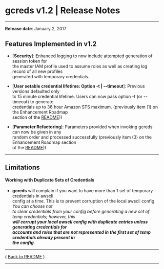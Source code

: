 # gcreds v1.2 | Release Notes

* * *
**Release date**:  January 2, 2017

## Features Implemented in v1.2

* [**Security**]: Enhanced logging to now include attempted generation of session token for  
the master IAM profile used to assume roles as well as creating log record of all new profiles  
generated with temporary credentials.

* [**User setable credential lifetime:  Option -t | --timeout**]: Previous versions defaulted only  
to 15 minute credential lifetime.  Users can now pass option -t (or --timeout) to generate  
credentials up to 36 hour Amazon STS maximum. (previously item (1) on the Enhancement Roadmap  
section of the [README](../README.md)))

* [**Parameter Refactoring**]: Parameters provided when invoking gcreds can now be given in any  
random order and processed successfully (previously item (3) on the Enhancement Roadmap section  
of the [README](../README.md)))

* * *

## Limitations

#### Working with Duplicate Sets of Credentials

* **gcreds** will complain if you want to have more than 1 set of temporary credentials in awscli  
config at a time. This is to prevent corruption of the local awscli config.  _You can choose not  
to clear credentials from your config before generating a new set of temp credentials; however, this  
**will corrupt your local awscli config with duplicate entries unless generating credentials for  
accounts and roles that are not represented in the first set of temp credentials already present in  
the config**._

* * *

( [Back to README](../README.md) )


* * *
